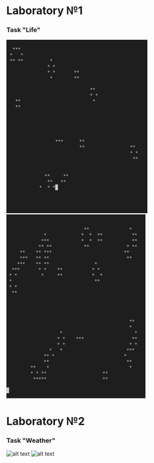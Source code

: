 # Laboratory №1
### Task "Life"
![alt text](Screen/lab1_1.jpg "Life")
![alt text](Screen/lab1_2.jpg "Life")
# Laboratory №2
### Task "Weather"
![alt text](Screen/lab2_1.jpg "Weather")
![alt text](Screen/lab2_1.jpg "Weather")
